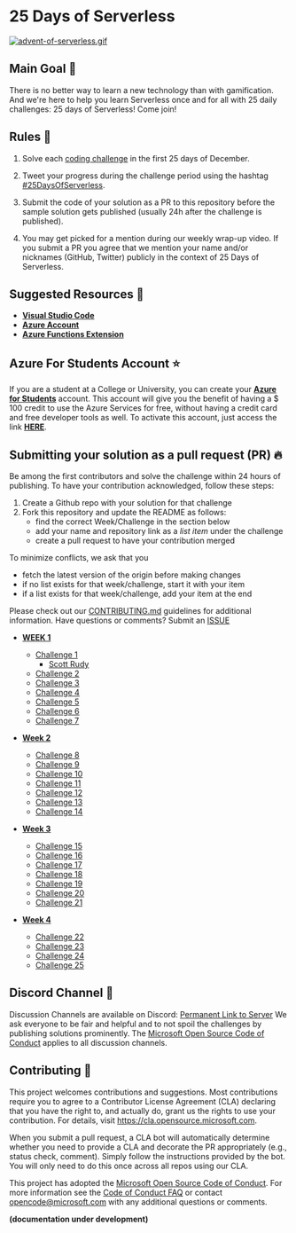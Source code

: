 # 25 Days of Serverless

[![advent-of-serverless.gif](https://s5.gifyu.com/images/advent-of-serverless.gif)](https://gifyu.com/image/vNo5)

## Main Goal 🎯

There is no better way to learn a new technology than with gamification. And we're here to help you learn Serverless once and for all with 25 daily challenges: 25 days of Serverless! Come join!

## Rules 🎫

1. Solve each [coding challenge](https://aka.ms/25daysofserverless) in the first 25 days of December.

2. Tweet your progress during the challenge period using the hashtag [#25DaysOfServerless](https://twitter.com/search?q=%2325DaysOfServerless).

3. Submit the code of your solution as a PR to this repository before the sample solution gets published (usually 24h after the challenge is published).

4. You may get picked for a mention during our weekly wrap-up video. If you submit a PR you agree that we mention your name and/or nicknames (GitHub, Twitter) publicly in the context of 25 Days of Serverless.

## Suggested Resources 📑

* **[Visual Studio Code](https://code.visualstudio.com/?WT.mc_id=25daysofserverless-github-cxa)** 
* **[Azure Account](https://azure.microsoft.com/?WT.mc_id=25daysofserverless-github-cxa)** 
* **[Azure Functions Extension](https://marketplace.visualstudio.com/items?itemName=ms-azuretools.vscode-azurefunctions&WT.mc_id=25daysofserverless-github-cxa)** 

## Azure For Students Account ⭐️

If you are a student at a College or University, you can create your **[Azure for Students](https://azure.microsoft.com/free/students/?WT.mc_id=25daysofserverless-github-cxa)** account. This account will give you the benefit of having a $ 100 credit to use the Azure Services for free, without having a credit card and free developer tools as well. To activate this account, just access the link **[HERE](https://azure.microsoft.com/free/students/?WT.mc_id=25daysofserverless-github-cxa)**.

## Submitting your solution as a pull request (PR) 🔥

Be among the first contributors and solve the challenge within 24 hours of publishing. To have your contribution acknowledged, follow these steps:

 1. Create a Github repo with your solution for that challenge
 2. Fork this repository and update the README as follows:
    * find the correct Week/Challenge in the section below
    * add your name and repository link as a _list item_ under the challenge
    * create a pull request to have your contribution merged

To minimize conflicts, we ask that you 
 * fetch the latest version of the origin before making changes
 * if no list exists for that week/challenge, start it with your item
 * if a list exists for that week/challenge, add your item at the end

Please check out our [CONTRIBUTING.md](CONTRIBUTING.md) guidelines for additional information. Have questions or comments? Submit an [ISSUE](https://github.com/microsoft/25-days-of-serverless/issues/new/choose)


- **[WEEK 1](#week-1)**
    - [Challenge 1](week-1/challenge-1/README.md) 
        - [Scott Rudy](https://github.com/scottrudy/25-days-of-serverless-dotnet)
    - [Challenge 2](week-1/challenge-2/README.md) 
    - [Challenge 3](week-1/challenge-3/README.md) 
    - [Challenge 4](week-1/challenge-4/README.md) 
    - [Challenge 5](week-1/challenge-5/README.md) 
    - [Challenge 6](week-1/challenge-6/README.md) 
    - [Challenge 7](week-1/challenge-7/README.md) 

- **[Week 2](#week-2)** 
    - [Challenge 8](week-2/challenge-8/README.md)   
    - [Challenge 9](week-2/challenge-9/README.md)   
    - [Challenge 10](week-2/challenge-10/README.md) 
    - [Challenge 11](week-2/challenge-11/README.md) 
    - [Challenge 12](week-2/challenge-12/README.md) 
    - [Challenge 13](week-2/challenge-13/README.md)
    - [Challenge 14](week-2/challenge-14/README.md) 

- **[Week 3](#week-3)**
    - [Challenge 15](week-3/challenge-15/README.md)
    - [Challenge 16](week-3/challenge-16/README.md)
    - [Challenge 17](week-3/challenge-17/README.md)
    - [Challenge 18](week-3/challenge-18/README.md)
    - [Challenge 19](week-3/challenge-19/README.md)
    - [Challenge 20](week-3/challenge-20/README.md)
    - [Challenge 21](week-3/challenge-21/README.md) 

- **[Week 4](#week-4)** 
    - [Challenge 22](week-4/challenge-22/README.md)
    - [Challenge 23](week-4/challenge-23/README.md)
    - [Challenge 24](week-4/challenge-24/README.md)
    - [Challenge 25](week-4/challenge-25/README.md)

## Discord Channel 💬

Discussion Channels are available on Discord: [Permanent Link to Server](https://discord.gg/8kbAeud)
We ask everyone to be fair and helpful and to not spoil the challenges by publishing solutions prominently. The [Microsoft Open Source Code of Conduct](https://opensource.microsoft.com/codeofconduct/) applies to all discussion channels.

## Contributing 🚩

This project welcomes contributions and suggestions.  Most contributions require you to agree to a
Contributor License Agreement (CLA) declaring that you have the right to, and actually do, grant us
the rights to use your contribution. For details, visit https://cla.opensource.microsoft.com.

When you submit a pull request, a CLA bot will automatically determine whether you need to provide
a CLA and decorate the PR appropriately (e.g., status check, comment). Simply follow the instructions
provided by the bot. You will only need to do this once across all repos using our CLA.

This project has adopted the [Microsoft Open Source Code of Conduct](https://opensource.microsoft.com/codeofconduct/).
For more information see the [Code of Conduct FAQ](https://opensource.microsoft.com/codeofconduct/faq/) or
contact [opencode@microsoft.com](mailto:opencode@microsoft.com) with any additional questions or comments.

**(documentation under development)**

